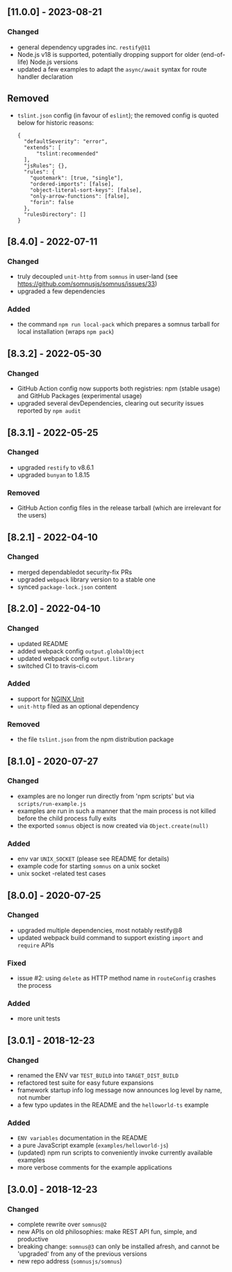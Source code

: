 ## [11.0.0] - 2023-08-21
### Changed
- general dependency upgrades inc. `restify@11`
- Node.js v18 is supported, potentially dropping support for older (end-of-life) Node.js versions
- updated a few examples to adapt the `async/await` syntax for route handler declaration

## Removed
- `tslint.json` config (in favour of `eslint`); the removed config is quoted below for historic reasons:
  ```
  {
    "defaultSeverity": "error",
    "extends": [
        "tslint:recommended"
    ],
    "jsRules": {},
    "rules": {
      "quotemark": [true, "single"],
      "ordered-imports": [false],
      "object-literal-sort-keys": [false],
      "only-arrow-functions": [false],
      "forin": false
    },
    "rulesDirectory": []
  }
  ```

## [8.4.0] - 2022-07-11
### Changed
- truly decoupled `unit-http` from `somnus` in user-land (see https://github.com/somnusjs/somnus/issues/33)
- upgraded a few dependencies

### Added
- the command `npm run local-pack` which prepares a somnus tarball for local installation (wraps `npm pack`)

## [8.3.2] - 2022-05-30
### Changed
- GitHub Action config now supports both registries: npm (stable usage) and GitHub Packages (experimental usage)
- upgraded several devDependencies, clearing out security issues reported by `npm audit`

## [8.3.1] - 2022-05-25
### Changed
- upgraded `restify` to v8.6.1
- upgraded `bunyan` to 1.8.15

### Removed
- GitHub Action config files in the release tarball (which are irrelevant for the users)

## [8.2.1] - 2022-04-10
### Changed
- merged dependabledot security-fix PRs
- upgraded `webpack` library version to a stable one
- synced `package-lock.json` content

## [8.2.0] - 2022-04-10
### Changed
- updated README
- added webpack config `output.globalObject`
- updated webpack config `output.library`
- switched CI to travis-ci.com

### Added
- support for [NGINX Unit](https://www.nginx.com/blog/introducing-nginx-unit/)
- `unit-http` filed as an optional dependency

### Removed
- the file `tslint.json` from the npm distribution package

## [8.1.0] - 2020-07-27
### Changed
- examples are no longer run directly from 'npm scripts' but via `scripts/run-example.js`
- examples are run in such a manner that the main process is not killed before the child process fully exits
- the exported `somnus` object is now created via `Object.create(null)`

### Added
- env var `UNIX_SOCKET` (please see README for details)
- example code for starting `somnus` on a unix socket
- unix socket -related test cases

## [8.0.0] - 2020-07-25
### Changed
- upgraded multiple dependencies, most notably restify@8
- updated webpack build command to support existing `import` and `require` APIs

### Fixed
- issue #2: using `delete` as HTTP method name in `routeConfig` crashes the process

### Added
- more unit tests

## [3.0.1] - 2018-12-23
### Changed
- renamed the ENV var `TEST_BUILD` into `TARGET_DIST_BUILD`
- refactored test suite for easy future expansions
- framework startup info log message now announces log level by name, not number
- a few typo updates in the README and the `helloworld-ts` example

### Added
- `ENV variables` documentation in the README
- a pure JavaScript example (`examples/helloworld-js`)
- (updated) npm run scripts to conveniently invoke currently available examples
- more verbose comments for the example applications

## [3.0.0] - 2018-12-23
### Changed
- complete rewrite over `somnus@2`
- new APIs on old philosophies: make REST API fun, simple, and productive
- breaking change: `somnus@3` can only be installed afresh, and cannot be 'upgraded' from any of the previous versions
- new repo address (`somnusjs/somnus`)
